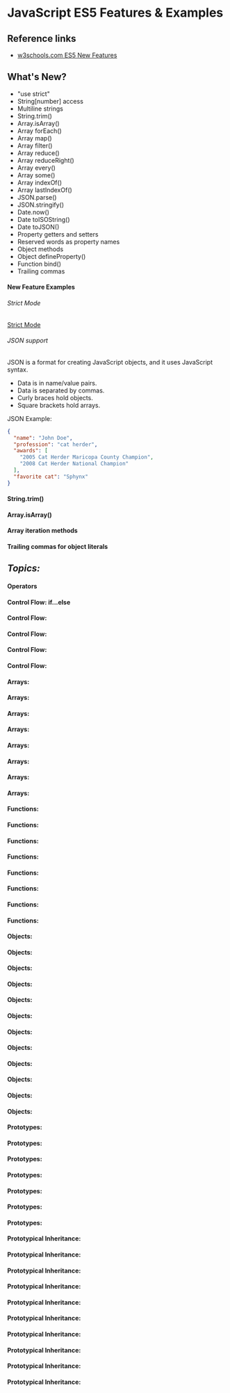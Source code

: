 # JavaScript ES5 Features & Examples

## Reference links

- [w3schools.com ES5 New Features](https://www.w3schools.com/js/js_es5.asp)

## What's New?

- "use strict"
- String[number] access
- Multiline strings
- String.trim()
- Array.isArray()
- Array forEach()
- Array map()
- Array filter()
- Array reduce()
- Array reduceRight()
- Array every()
- Array some()
- Array indexOf()
- Array lastIndexOf()
- JSON.parse()
- JSON.stringify()
- Date.now()
- Date toISOString()
- Date toJSON()
- Property getters and setters
- Reserved words as property names
- Object methods
- Object defineProperty()
- Function bind()
- Trailing commas

#### New Feature Examples

###### Strict Mode

[Strict Mode](strictmode.md)

###### JSON support

JSON is a format for creating JavaScript objects, and it uses JavaScript syntax.

- Data is in name/value pairs.
- Data is separated by commas.
- Curly braces hold objects.
- Square brackets hold arrays.

JSON Example:

```json
{
  "name": "John Doe",
  "profession": "cat herder",
  "awards": [
    "2005 Cat Herder Maricopa County Champion",
    "2008 Cat Herder National Champion"
  ],
  "favorite cat": "Sphynx"
}
```

#### String.trim()

#### Array.isArray()

#### Array iteration methods

#### Trailing commas for object literals

## _Topics:_

#### Operators

#### Control Flow: if...else

#### Control Flow:

#### Control Flow:

#### Control Flow:

#### Control Flow:

#### Arrays:

#### Arrays:

#### Arrays:

#### Arrays:

#### Arrays:

#### Arrays:

#### Arrays:

#### Arrays:

#### Functions:

#### Functions:

#### Functions:

#### Functions:

#### Functions:

#### Functions:

#### Functions:

#### Functions:

#### Objects:

#### Objects:

#### Objects:

#### Objects:

#### Objects:

#### Objects:

#### Objects:

#### Objects:

#### Objects:

#### Objects:

#### Objects:

#### Objects:

#### Prototypes:

#### Prototypes:

#### Prototypes:

#### Prototypes:

#### Prototypes:

#### Prototypes:

#### Prototypes:

#### Prototypical Inheritance:

#### Prototypical Inheritance:

#### Prototypical Inheritance:

#### Prototypical Inheritance:

#### Prototypical Inheritance:

#### Prototypical Inheritance:

#### Prototypical Inheritance:

#### Prototypical Inheritance:

#### Prototypical Inheritance:

#### Prototypical Inheritance:

###
